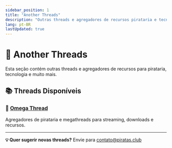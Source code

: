 ```yaml
---
sidebar_position: 1
title: "Another Threads"
description: "Outras threads e agregadores de recursos pirataria e tecnologia"
lang: pt-BR
lastUpdated: true
---
```


# 🔗 Another Threads

Esta seção contém outras threads e agregadores de recursos para pirataria, tecnologia e muito mais.

## 📚 Threads Disponíveis

### 🔄 [Omega Thread](/nice-misc/another-threads/omegathread)
Agregadores de pirataria e megathreads para streaming, downloads e recursos.

---

**💡 Quer sugerir novas threads?** Envie para [contato@piratas.club](mailto:contato@piratas.club)

